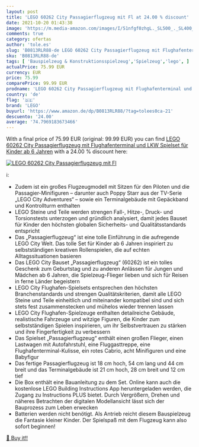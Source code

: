 ```yaml
---
layout: post
title: 'LEGO 60262 City Passagierflugzeug mit Fl at 24.00 % discount'
date: 2021-10-20 01:43:38
image: 'https://m.media-amazon.com/images/I/51nfgf0zhgL._SL500_._SL400_.jpg'
comments: true
category: ofertas
author: 'tole.es'
slug: 'B0813RLR88-de LEGO 60262 City Passagierflugzeug mit Flughafenterminal...'
sku: 'B0813RLR88-de'
tags: [ 'Bauspielzeug & Konstruktionsspielzeug','Spielzeug','lego', ]
actualPrice: 75.99 EUR
currency: EUR
price: 75.99
comparePrice: 99.99 EUR
prodname: 'LEGO 60262 City Passagierflugzeug mit Flughafenterminal und LKW  Spielset für Kinder ab 6 Jahren'
country: 'de'
flag: '🇩🇪'
brand: 'LEGO'
buyurl: 'https://www.amazon.de/dp/B0813RLR88/?tag=tolees0ca-21'
descuento: '24.00'
average: '74.7969183673466'
---
```


With a final price of 75.99 EUR (original: 99.99 EUR) you can find [LEGO 60262 City Passagierflugzeug mit Flughafenterminal und LKW  Spielset für Kinder ab 6 Jahren](https://www.amazon.de/dp/B0813RLR88/?tag=tolees0ca-21) with a  24.00 % discount here:

[![LEGO 60262 City Passagierflugzeug mit Fl](https://m.media-amazon.com/images/I/51nfgf0zhgL._SL500_._SL400_.jpg)](https://www.amazon.de/dp/B0813RLR88/?tag=tolees0ca-21)

ℹ️:

- Zudem ist ein großes Flugzeugmodell mit Sitzen für den Piloten und die Passagier-Minifiguren – darunter auch Poppy Starr aus der TV-Serie „LEGO City Adventures“ – sowie ein Terminalgebäude mit Gepäckband und Kontrollturm enthalten
- LEGO Steine und Teile werden strengen Fall-, Hitze-, Druck- und Torsionstests unterzogen und gründlich analysiert, damit jedes Bauset für Kinder den höchsten globalen Sicherheits- und Qualitätsstandards entspricht
- Das „Passagierflugzeug“ ist eine tolle Einführung in die aufregende LEGO City Welt. Das tolle Set für Kinder ab 6 Jahren inspiriert zu selbstständigen kreativen Rollenspielen, die auf echten Alltagssituationen basieren
- Das LEGO City Bauset „Passagierflugzeug“ (60262) ist ein tolles Geschenk zum Geburtstag und zu anderen Anlässen für Jungen und Mädchen ab 6 Jahren, die Spielzeug-Flieger lieben und sich für Reisen in ferne Länder begeistern
- LEGO City Flughafen-Spielsets entsprechen den höchsten Branchenstandards und strengen Qualitätskriterien, damit alle LEGO Steine und Teile einheitlich und miteinander kompatibel sind und sich stets fest zusammenstecken und mühelos wieder trennen lassen
- LEGO City Flughafen-Spielzeuge enthalten detailreiche Gebäude, realistische Fahrzeuge und witzige Figuren, die Kinder zum selbstständigen Spielen inspirieren, um ihr Selbstvertrauen zu stärken und ihre Fingerfertigkeit zu verbessern
- Das Spielset „Passagierflugzeug“ enthält einen großen Flieger, einen Lastwagen mit Autofahrstuhl, eine Fluggasttreppe, eine Flughafenterminal-Kulisse, ein rotes Cabrio, acht Minifiguren und eine Babyfigur
- Das fertige Passagierflugzeug ist 18 cm hoch, 54 cm lang und 44 cm breit und das Terminalgebäude ist 21 cm hoch, 28 cm breit und 12 cm tief
- Die Box enthält eine Bauanleitung zu dem Set. Online kann auch die kostenlose LEGO Building Instructions App heruntergeladen werden, die Zugang zu Instructions PLUS bietet. Durch Vergrößern, Drehen und näheres Betrachten der digitalen Modellansicht lässt sich der Bauprozess zum Leben erwecken
- Batterien werden nicht benötigt. Als Antrieb reicht diesem Bauspielzeug die Fantasie kleiner Kinder. Der Spielspaß mit dem Flugzeug kann also sofort beginnen!

[🛒 Buy it!!](https://www.amazon.de/dp/B0813RLR88/?tag=tolees0ca-21)
